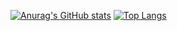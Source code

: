 [![Anurag's GitHub stats](https://github-readme-stats.vercel.app/api?username=Tatekii)](https://github.com/Tatekii/github-readme-stats)
[![Top Langs](https://github-readme-stats.vercel.app/api/top-langs/?username=Tatekii)](https://github.com/Tatekii/github-readme-stats)
